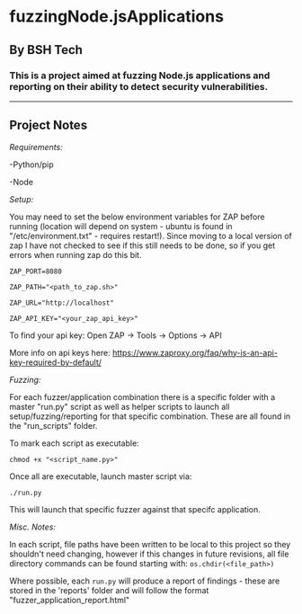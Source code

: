 # fuzzingNode.jsApplications
## By BSH Tech

### This is a project aimed at fuzzing Node.js applications and reporting on their ability to detect security vulnerabilities.

--------------------------------------------------------------------------------------------------------------------------------------------------------------------------------------------------------------------

## Project Notes ##

*Requirements:*

-Python/pip

-Node

*Setup:*

You may need to set the below environment variables for ZAP before running (location will depend on system - ubuntu is found in "/etc/environment.txt" - requires restart!). Since moving to a local version of zap I have not checked to see if this still needs to be done, so if you get errors when running zap do this bit.

`ZAP_PORT=8080`

`ZAP_PATH="<path_to_zap.sh>"`

`ZAP_URL="http://localhost"`

`ZAP_API_KEY="<your_zap_api_key>"`

To find your api key: Open ZAP -> Tools -> Options -> API

More info on api keys here: https://www.zaproxy.org/faq/why-is-an-api-key-required-by-default/

*Fuzzing:*

For each fuzzer/application combination there is a specific folder with a master "run.py" script as well as helper scripts to launch all setup/fuzzing/reporting for that specific combination. These are all found in the "run_scripts" folder.

To mark each script as executable:

`chmod +x "<script_name.py>"`

Once all are executable, launch master script via: 

`./run.py`

This will launch that specific fuzzer against that specifc application.

*Misc. Notes:*

In each script, file paths have been written to be local to this project so they shouldn't need changing, however if this changes in future revisions, all file directory commands can be found starting with: `os.chdir(<file_path>)`

Where possible, each `run.py` will produce a report of findings - these are stored in the 'reports' folder and will follow the format "fuzzer_application_report.html"

